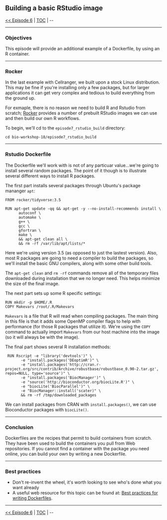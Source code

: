 ## Building a basic RStudio image

 [\<\< Episode 6](https://github.com/PawseySC/bio-workshop-18/blob/master/6.cellranger.md)
 | [TOC](https://github.com/PawseySC/bio-workshop-18/blob/master/README.md) |
 \-\-
______


### Objectives

This episode will provide an additional example of a Dockerfile, by using an R container.


---
### Rocker

In the last example with Cellranger, we built upon a stock Linux distribution.  This may be fine if you're installing only a few packages, but for larger applications it can get very complex and tedious to build everything from the ground up.  

For exmaple, there is no reason we need to build R and Rstudio from scratch; [Rocker](https://hub.docker.com/u/rocker/) provides a number of prebuilt RStudio images we can use and then build our own R workflows.

To begin, we'll cd to the `episode7_rstudio_build` directory:

```
cd bio-workshop-18/episode7_rstudio_build
```

---
### Rstudio Dockerfile

The Dockerfile we'll work with is not of any particuar value...we're going to install several random packages.  The point of it though is to illustrate several different ways to install R packages.

The first part installs several packages through Ubuntu's package mananger `apt`:

```
FROM rocker/tidyverse:3.5

RUN apt-get update -qq && apt-get -y --no-install-recommends install \
      autoconf \
      automake \
      g++ \
      gcc \
      gfortran \
      make \
      && apt-get clean all \
      && rm -rf /var/lib/apt/lists/*
```

Here we're using version 3.5 (as opposed to just the lastest version).  Also, most R packages are going to need a compiler to build the packages, so we'll install the basic GNU compilers, along with some other build tools.

The `apt-get clean` and `rm -rf` commands remove all of the temporary files downloaded during installation that we no longer need.  This helps minimize the size of the final image.

The next part sets up some R specific settings:

```
RUN mkdir -p $HOME/.R
COPY Makevars /root/.R/Makevars
```

`Makevars` is a file that R will read when compiling packages.  The main thing in this file is that it adds some OpenMP compiler flags to help with performance (for those R packages that utilize it).  We're using the `COPY` command to actually import `Makevars` from our host machine into the image (so it will always be with the image). 

The final part shows several R installation methods:

```
 RUN Rscript -e "library('devtools')" \
       -e "install.packages('DEoptimR')" \
       -e "install.packages('http://cran.r-project.org/src/contrib/Archive/robustbase/robustbase_0.90-2.tar.gz', repos=NULL, type='source')" \
       -e "install.packages('BiocManager')" \
       -e "source('http://bioconductor.org/biocLite.R')" \
       -e "biocLite('BiocParallel')" \
       -e "BiocManager::install('scater)" \
       && rm -rf /tmp/downloaded_packages

```

We can install packages from CRAN with `install.packages()`, we can use Bioconductor packages with `biocLite()`.


---
### Conclusion

Dockerfiles are the recipes that permit to build containers from scratch. They have been used to build the containers you pull from Web repositories. If you cannot find a container with the package you need online, you can build your own by writing a new Dockerfile.


---
### Best practices

- Don't re-invent the wheel, it's worth looking to see who's done what you want already
- A useful web resource for this topic can be found at: 
[Best practices for writing Dockerfiles](https://docs.docker.com/develop/develop-images/dockerfile_best-practices/).


______
 [\<\< Episode 6](https://github.com/PawseySC/bio-workshop-18/blob/master/6.cellranger.md)
 | [TOC](https://github.com/PawseySC/bio-workshop-18/blob/master/README.md) |
 \-\-
